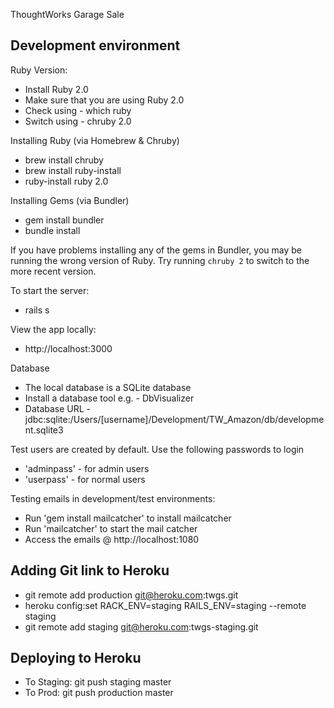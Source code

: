 ThoughtWorks Garage Sale


Development environment
-----------------------

Ruby Version:
- Install Ruby 2.0
- Make sure that you are using Ruby 2.0
- Check using - which ruby
- Switch using - chruby 2.0

Installing Ruby (via Homebrew & Chruby)
- brew install chruby
- brew install ruby-install
- ruby-install ruby 2.0

Installing Gems (via Bundler)
- gem install bundler
- bundle install

If you have problems installing any of the gems in Bundler, you may be running the wrong version of Ruby.
Try running `chruby 2` to switch to the more recent version.

To start the server:
- rails s

View the app locally:
- http://localhost:3000

Database
- The local database is a SQLite database
- Install a database tool e.g. - DbVisualizer
- Database URL - jdbc:sqlite:/Users/[username]/Development/TW_Amazon/db/development.sqlite3

Test users are created by default. Use the following passwords to login
- 'adminpass' - for admin users
- 'userpass'  - for normal users

Testing emails in development/test environments:
- Run 'gem install mailcatcher' to install mailcatcher
- Run 'mailcatcher' to start the mail catcher
- Access the emails @ http://localhost:1080


Adding Git link to Heroku
--------------------------
- git remote add production git@heroku.com:twgs.git
- heroku config:set RACK_ENV=staging RAILS_ENV=staging --remote staging
- git remote add staging git@heroku.com:twgs-staging.git

Deploying to Heroku
--------------------
- To Staging:  git push staging master
- To Prod:     git push production master

